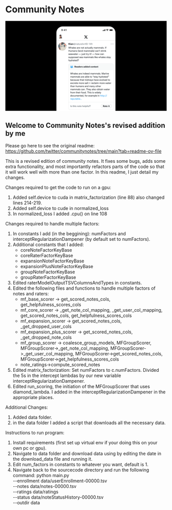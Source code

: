 # Community Notes

![](/documentation/images/help-rate-this-note-expanded.png)

## Welcome to Community Notes's revised addition by me

Please go here to see the original readme: https://github.com/twitter/communitynotes/tree/main?tab=readme-ov-file

This is a revised edition of community notes. It fixes some bugs, adds some extra functionality, and most importantly refactors parts of the code so that it will work well with more than one factor. In this readme, I just detail my changes.

Changes required to get the code to run on a gpu:

1. Added self.device to cuda in matrix_factorization (line 88) also changed lines 214-219.
2. Added self.device to cude in normalized_loss
3. In normalized_loss I added .cpu() on line 108

Changes required to handle multiple factors:

1. In constants I add (in the beggining): numFactors and interceptRegularizationDampener (by default set to numFactors).
2. Additional constants that I added:
   - coreNoteFactorKeyBase
   - coreRaterFactorKeyBase
   - expansionNoteFactorKeyBase
   - expansionPlusNoteFactorKeyBase
   - groupNoteFactorKeyBase
   - groupRaterFactorKeyBase
3. Edited raterModelOutputTSVColumnsAndTypes in constants.
4. Edited the following files and functions to handle multiple factors of notes and raters:
   - mf_base_scorer -> get_scored_notes_cols, get_helpfulness_scores_cols
   - mf_core_scorer -> \_get_note_col_mapping, \_get_user_col_mapping, get_scored_notes_cols, get_helpfulness_scores_cols
   - mf_expansion_scorer -> get_scored_notes_cols, \_get_dropped_user_cols
   - mf_expansion_plus_scorer -> get_scored_notes_cols, \_get_dropped_note_cols
   - mf_group_scorer -> coalesce_group_models, MFGroupScorer, MFGroupScorer->\_get_note_col_mapping, MFGroupScorer->\_get_user_col_mapping, MFGroupScorer->get_scored_notes_cols, MFGroupScorer->get_helpfulness_scores_cols
   - note_ratings->compute_scored_notes
5. Edited matrix_factorization:
   Set numFactors to c.numFactors. Divided the 5s in the intercept lambdas by our new variable interceptRegularizationDampener.
6. Edited run_scoring, the initiation of the MFGroupScorer that uses diamond_lambda. I added in the interceptRegularizationDampener in the appropriate places.

Additional Changes:

1. Added data folder.
1. in the data folder I added a script that downloads all the necessary data.

Instructions to run program:

1. Install requirements (first set up virtual env if your doing this on your own pc or gpu).
2. Navigate to data folder and download data using by editing the date in the download_data file and running it.
3. Edit num_factors in constants to whatever you want, default is 1.
4. Navigate back to the sourcecode directory and run the following command:
   python main.py \
    --enrollment data/userEnrollment-00000.tsv \
    --notes data/notes-00000.tsv \
    --ratings data/ratings \
    --status data/noteStatusHistory-00000.tsv \
    --outdir data
